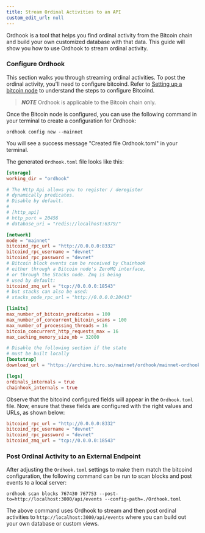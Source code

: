 ```yaml
---
title: Stream Ordinal Activities to an API
custom_edit_url: null
---
```


Ordhook is a tool that helps you find ordinal activity from the Bitcoin chain and build your own customized database with that data. This guide will show you how to use Ordhook to stream ordinal activity.

### Configure Ordhook

This section walks you through streaming ordinal activities. To post the ordinal activity, you'll need to configure bitcoind. Refer to [Setting up a bitcoin node](./ordhook-as-a-service-bitcoind.md#setting-up-a-bitcoin-node) to understand the steps to configure Bitcoind.

> **_NOTE_**
> Ordhook is applicable to the Bitcoin chain only.

Once the Bitcoin node is configured, you can use the following command in your terminal to create a configuration for Ordhook:

`ordhook config new --mainnet`

You will see a success message "Created file Ordhook.toml" in your terminal.

The generated `Ordhook.toml` file looks like this:

```toml
[storage]
working_dir = "ordhook"

# The Http Api allows you to register / deregister
# dynamically predicates.
# Disable by default.
#
# [http_api]
# http_port = 20456
# database_uri = "redis://localhost:6379/"

[network]
mode = "mainnet"
bitcoind_rpc_url = "http://0.0.0.0:8332"
bitcoind_rpc_username = "devnet"
bitcoind_rpc_password = "devnet"
# Bitcoin block events can be received by Chainhook
# either through a Bitcoin node's ZeroMQ interface,
# or through the Stacks node. Zmq is being
# used by default:
bitcoind_zmq_url = "tcp://0.0.0.0:18543"
# but stacks can also be used:
# stacks_node_rpc_url = "http://0.0.0.0:20443"

[limits]
max_number_of_bitcoin_predicates = 100
max_number_of_concurrent_bitcoin_scans = 100
max_number_of_processing_threads = 16
bitcoin_concurrent_http_requests_max = 16
max_caching_memory_size_mb = 32000

# Disable the following section if the state
# must be built locally
[bootstrap]
download_url = "https://archive.hiro.so/mainnet/ordhook/mainnet-ordhook-sqlite-latest"

[logs]
ordinals_internals = true
chainhook_internals = true
```

Observe that the bitcoind configured fields will appear in the `Ordhook.toml` file. Now, ensure that these fields are configured with the right values and URLs, as shown below:

```toml
bitcoind_rpc_url = "http://0.0.0.0:8332"
bitcoind_rpc_username = "devnet"
bitcoind_rpc_password = "devnet"
bitcoind_zmq_url = "tcp://0.0.0.0:18543"
```

### Post Ordinal Activity to an External Endpoint

After adjusting the `Ordhook.toml` settings to make them match the bitcoind configuration, the following command can be run to scan blocks and post events to a local server:

`ordhook scan blocks 767430 767753 --post-to=http://localhost:3000/api/events --config-path=./Ordhook.toml`

The above command uses Ordhook to stream and then post ordinal activities to `http://localhost:3000/api/events` where you can build out your own database or custom views.
